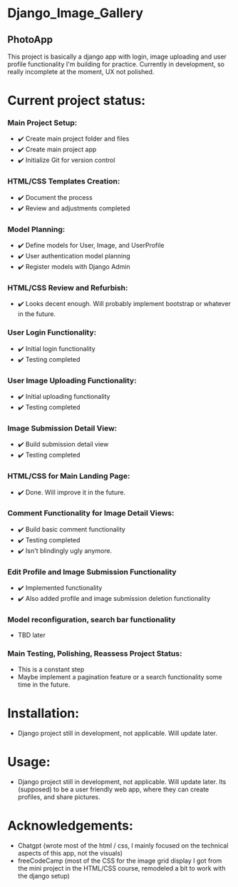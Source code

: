 # Django_Image_Gallery
## PhotoApp
This project is basically a django app with login, image uploading and user profile functionality I'm building for practice.
Currently in development, so really incomplete at the moment, UX not polished.

# Current project status:
### Main Project Setup:
- ✔️ Create main project folder and files
- ✔️ Create main project app
- ✔️ Initialize Git for version control

### HTML/CSS Templates Creation:
- ✔️ Document the process
- ✔️ Review and adjustments completed

### Model Planning:
- ✔️ Define models for User, Image, and UserProfile
- ✔️ User authentication model planning
- ✔️ Register models with Django Admin

### HTML/CSS Review and Refurbish:
- ✔️ Looks decent enough. Will probably implement bootstrap or whatever in the future.

### User Login Functionality:
- ✔️ Initial login functionality
- ✔️ Testing completed

### User Image Uploading Functionality:
- ✔️ Initial uploading functionality
- ✔️ Testing completed

### Image Submission Detail View:
- ✔️ Build submission detail view
- ✔️ Testing completed

### HTML/CSS for Main Landing Page:
- ✔️ Done. Will improve it in the future.

### Comment Functionality for Image Detail Views:
- ✔️ Build basic comment functionality
- ✔️ Testing completed
- ✔️ Isn't blindingly ugly anymore.
  
### Edit Profile and Image Submission Functionality
- ✔️ Implemented functionality
- ✔️ Also added profile and image submission deletion functionality

### Model reconfiguration, search bar functionality
- TBD later

### Main Testing, Polishing, Reassess Project Status:
- This is a constant step
- Maybe implement a pagination feature or a search functionality some time in the future.



# Installation:
- Django project still in development, not applicable. Will update later.

# Usage:
- Django project still in development, not applicable. Will update later. Its (supposed) to be a user friendly web app, where they can create profiles, and share pictures.

# Acknowledgements:
- Chatgpt (wrote most of the html / css, I mainly focused on the technical aspects of this app, not the visuals)
- freeCodeCamp (most of the CSS for the image grid display I got from the mini project in the HTML/CSS course, remodeled a bit to work with the django setup)
